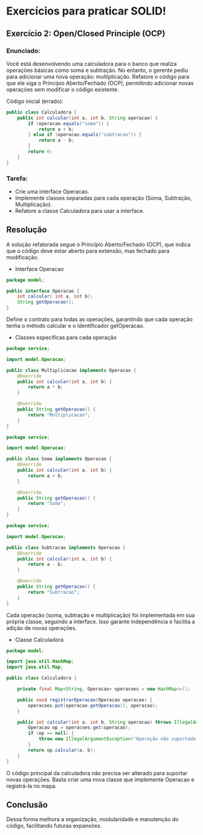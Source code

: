# Exercícios para praticar SOLID!

## Exercício 2: Open/Closed Principle (OCP)

### Enunciado:
Você está desenvolvendo uma calculadora para o banco que realiza operações básicas como soma e subtração. No entanto, o gerente pediu para adicionar uma nova operação: multiplicação. Refatore o código para que ele siga o Princípio Aberto/Fechado (OCP), permitindo adicionar novas operações sem modificar o código existente.

Código inicial (errado):
```java
public class Calculadora {
    public int calcular(int a, int b, String operacao) {
        if (operacao.equals("soma")) {
            return a + b;
        } else if (operacao.equals("subtracao")) {
            return a - b;
        }
        return 0;
    }
}
```

### Tarefa:
- Crie uma interface Operacao.
- Implemente classes separadas para cada operação (Soma, Subtração, Multiplicação).
- Refatore a classe Calculadora para usar a interface.

## Resolução 
A solução refatorada segue o Princípio Aberto/Fechado (OCP), que indica que o código deve estar aberto para extensão, mas fechado para modificação.

- Interface Operacao

```java
package model;

public interface Operacao {
    int calcular( int a, int b);
    String getOperacao();
}
```
Define o contrato para todas as operações, garantindo que cada operação tenha o método calcular e o identificador getOperacao.

- Classes específicas para cada operação

```java
package service;

import model.Operacao;

public class Multiplicacao implements Operacao {
    @Override
    public int calcular(int a, int b) {
        return a * b;
    }

    @Override
    public String getOperacao() {
        return "Multiplicacao";
    }
}
```
```java
package service;

import model.Operacao;

public class Soma implements Operacao {
    @Override
    public int calcular(int a, int b) {
        return a + b;
    }

    @Override
    public String getOperacao() {
        return "Soma";
    }
}
```
```java
package service;

import model.Operacao;

public class Subtracao implements Operacao {
    @Override
    public int calcular(int a, int b) {
        return a - b;
    }

    @Override
    public String getOperacao() {
        return "Subtracao";
    }
}
```
Cada operação (soma, subtração e multiplicação) foi implementada em sua própria classe, seguindo a interface. Isso garante independência e facilita a adição de novas operações.

- Classe Calculadora

```java
package model;

import java.util.HashMap;
import java.util.Map;

public class Calculadora {

    private final Map<String, Operacao> operacoes = new HashMap<>();

    public void registrarOperacao(Operacao operacao) {
        operacoes.put(operacao.getOperacao(), operacao);
    }

    public int calcular(int a, int b, String operacao) throws IllegalArgumentException {
        Operacao op = operacoes.get(operacao);
        if (op == null) {
            throw new IllegalArgumentException("Operação não suportada: " + operacao);
        }
        return op.calcular(a, b);
    }
}
```
O código principal da calculadora não precisa ser alterado para suportar novas operações. Basta criar uma nova classe que implemente Operacao e registrá-la no mapa.

## Conclusão
Dessa forma melhora a organização, modularidade e manutenção do código, facilitando futuras expansões.

